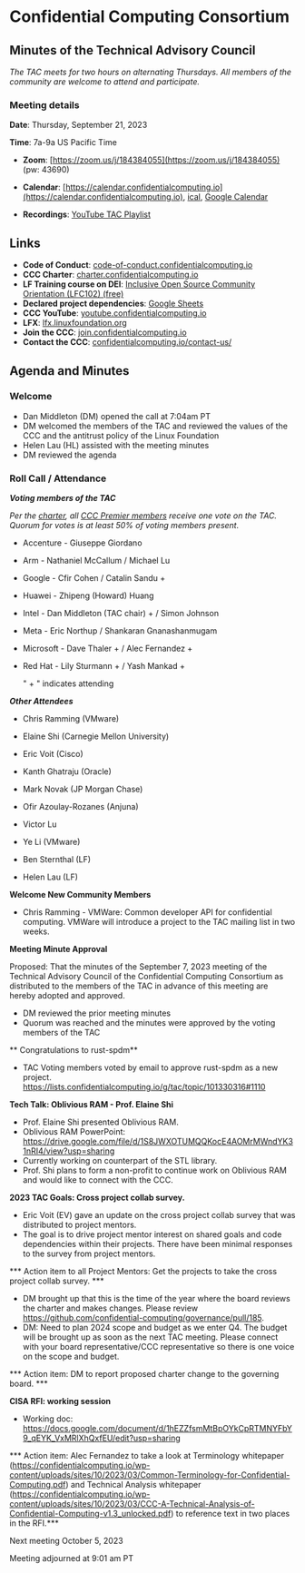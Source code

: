 ﻿# Confidential Computing Consortium

## Minutes of the Technical Advisory Council

*The TAC meets for two hours on alternating Thursdays. All members of the community are welcome to attend and participate.*

### Meeting details

**Date**: Thursday, September 21, 2023

**Time**: 7a-9a US Pacific Time

* **Zoom**: [https://zoom.us/j/184384055](https://zoom.us/j/184384055) (pw: 43690)

* **Calendar**: [https://calendar.confidentialcomputing.io](https://calendar.confidentialcomputing.io),
[ical](https://calendar.google.com/calendar/ical/c\_c0pcihr7n2n1k3a38i32d9ag10%40group.calendar.google.com/public/basic.ics),
[Google Calendar](https://calendar.google.com/calendar/u/0/r?cid=c\_c0pcihr7n2n1k3a38i32d9ag10@group.calendar.google.com)

* **Recordings**: [YouTube TAC Playlist](https://www.youtube.com/playlist?list=PLmfkUJc39uMjaB_I1dYW72I44kr9QzG_B)

## Links

* **Code of Conduct**: [code-of-conduct.confidentialcomputing.io](https://code-of-conduct.confidentialcomputing.io)
* **CCC Charter**: [charter.confidentialcomputing.io](https://charter.confidentialcomputing.io)
* **LF Training course on DEI**: [Inclusive Open Source Community Orientation (LFC102) (free)](https://training.linuxfoundation.org/training/inclusive-open-source-community-orientation-lfc102/)
* **Declared project dependencies**: [Google Sheets](https://docs.google.com/spreadsheets/d/1UKnbbGWXYLjnPZsox3zmYo59nv3XSXjePfas5E2fER0/edit#gid=0)
* **CCC YouTube**: [youtube.confidentialcomputing.io](https://youtube.confidentialcomputing.io)
* **LFX**: [lfx.linuxfoundation.org](https://lfx.linuxfoundation.org)
* **Join the CCC**: [join.confidentialcomputing.io](https://join.confidentialcomputing.io)
* **Contact the CCC**: [confidentialcomputing.io/contact-us/](https://confidentialcomputing.io/contact-us/)

## Agenda and Minutes

### Welcome

* Dan Middleton (DM) opened the call at 7:04am PT
* DM welcomed the members of the TAC and reviewed the values of the CCC and the antitrust policy of the Linux Foundation
* Helen Lau (HL) assisted with the meeting minutes
* DM reviewed the agenda

### Roll Call / Attendance

***Voting members of the TAC***

*Per the [charter](https://charter.confidentialcomputing.io), all [CCC Premier members](https://confidentialcomputing.io/members/) receive one vote on the TAC. Quorum for votes is at least 50% of voting members present.*

* Accenture - Giuseppe Giordano 
* Arm - Nathaniel McCallum  / Michael Lu
* Google - Cfir Cohen  / Catalin Sandu +
* Huawei - Zhipeng (Howard) Huang 
* Intel - Dan Middleton (TAC chair) + / Simon Johnson
* Meta - Eric Northup / Shankaran Gnanashanmugam
* Microsoft - Dave Thaler + / Alec Fernandez + 
* Red Hat - Lily Sturmann + / Yash Mankad +

   " + " indicates attending

***Other Attendees***

* Chris Ramming (VMware)
* Elaine Shi (Carnegie Mellon University)
* Eric Voit (Cisco)
* Kanth Ghatraju (Oracle) 
* Mark Novak (JP Morgan Chase)
* Ofir Azoulay-Rozanes (Anjuna)
* Victor Lu
* Ye Li (VMware)

* Ben Sternthal (LF)
* Helen Lau (LF)

**Welcome New Community Members**

* Chris Ramming - VMWare: Common developer API for confidential computing. VMWare will introduce a project to the TAC mailing list in two weeks.


**Meeting Minute Approval**

Proposed: That the minutes of the September 7, 2023 meeting of the Technical Advisory Council of the Confidential Computing Consortium as distributed to the members of the TAC in advance of this meeting are hereby adopted and approved.
* DM reviewed the prior meeting minutes
* Quorum was reached and the minutes were approved by the voting members of the TAC

** Congratulations to rust-spdm**

* TAC Voting members voted by email to approve rust-spdm as a new project.
  https://lists.confidentialcomputing.io/g/tac/topic/101330316#1110


**Tech Talk: Oblivious RAM - Prof. Elaine Shi**

* Prof. Elaine Shi presented Oblivious RAM.
* Oblivious RAM PowerPoint: https://drive.google.com/file/d/1S8JWXOTUMQQKocE4AOMrMWndYK31nRI4/view?usp=sharing
* Currently working on counterpart of the STL library.
* Prof. Shi plans to form a non-profit to continue work on Oblivious RAM and would like to connect with the CCC.


**2023 TAC Goals: Cross project collab survey.**

* Eric Voit (EV) gave an update on the cross project collab survey that was distributed to project mentors. 
* The goal is to drive project mentor interest on shared goals and code dependencies within their projects. There have been minimal responses to the survey from project mentors. 

*** Action item to all Project Mentors: Get the projects to take the cross project collab survey. ***

* DM brought up that this is the time of the year where the board reviews the charter and makes changes. Please review https://github.com/confidential-computing/governance/pull/185.
* DM: Need to plan 2024 scope and budget as we enter Q4. The budget will be brought up as soon as the next TAC meeting. Please connect with your board representative/CCC representative so there is one voice on the scope and budget.

*** Action item: DM to report proposed charter change to the governing board. ***


**CISA RFI: working session**

* Working doc: https://docs.google.com/document/d/1hEZZfsmMtBpOYkCpRTMNYFbY9_qEYK_VxMRlXhQxfEU/edit?usp=sharing

*** Action item: Alec Fernandez to take a look at Terminology whitepaper (https://confidentialcomputing.io/wp-content/uploads/sites/10/2023/03/Common-Terminology-for-Confidential-Computing.pdf) and Technical Analysis whitepaper (https://confidentialcomputing.io/wp-content/uploads/sites/10/2023/03/CCC-A-Technical-Analysis-of-Confidential-Computing-v1.3_unlocked.pdf) to reference text in two places in the RFI.***


Next meeting October 5, 2023

Meeting adjourned at 9:01 am PT
